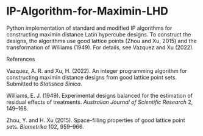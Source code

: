 # IP-Algorithm-for-Maximin-LHD
Python implementation of standard and modified IP algorithms for constructing maximin distance Latin hypercube designs. To construct the designs, the algorithms use good lattice points (Zhou and Xu, 2015) and the transformation of Williams (1949). For details, see Vazquez and Xu (2022).

References

Vazquez, A. R. and Xu, H. (2022). An integer programming algorithm for constructing maximin distance designs from good lattice point sets. Submitted to _Statistica Sinica_.

Williams, E. J. (1949). Experimental designs balanced for the estimation of residual effects of treatments. _Australian Journal of Scientific Research_ 2, 149–168.

Zhou, Y. and H. Xu (2015). Space-filling properties of good lattice point sets. _Biometrika_ 102, 959–966.
